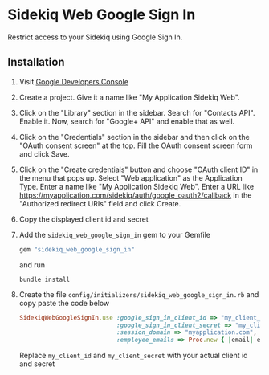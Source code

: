 # Sidekiq Web Google Sign In

Restrict access to your Sidekiq using Google Sign In.

## Installation

1. Visit [Google Developers Console](console.developers.google.com)

2. Create a project. Give it a name like "My Application Sidekiq Web".

3. Click on the "Library" section in the sidebar. Search for "Contacts API". Enable it. Now, search for "Google+ API" and enable that as well.

4. Click on the "Credentials" section in the sidebar and then click on the "OAuth consent screen" at the top. Fill the OAuth consent screen form and click Save.

5. Click on the "Create credentials" button and choose "OAuth client ID" in the menu that pops up. Select "Web application" as the Application Type. Enter a name like "My Application Sidekiq Web". Enter a URL like https://myapplication.com/sidekiq/auth/google_oauth2/callback in the "Authorized redirect URIs" field and click Create.

6. Copy the displayed client id and secret

7. Add the `sidekiq_web_google_sign_in` gem to your Gemfile

   ```ruby
   gem "sidekiq_web_google_sign_in"
   ```

   and run

   ```
   bundle install
   ```

8. Create the file `config/initializers/sidekiq_web_google_sign_in.rb` and copy paste the code below

   ```ruby
   SidekiqWebGoogleSignIn.use :google_sign_in_client_id => "my_client_id",
                              :google_sign_in_client_secret => "my_client_secret",
                              :session_domain => "myapplication.com",
                              :employee_emails => Proc.new { |email| email.end_with?("@myapplication.com") }
   ```

   Replace `my_client_id` and `my_client_secret` with your actual client id and secret